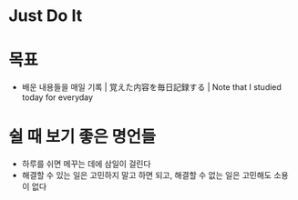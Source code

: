 # Just Do It 

# 목표

- 배운 내용들을 매일 기록 | 覚えた内容を毎日記録する | Note that I studied today for everyday

# 쉴 때 보기 좋은 명언들

- 하루를 쉬면 메꾸는 데에 삼일이 걸린다
- 해결할 수 있는 일은 고민하지 말고 하면 되고, 해결할 수 없는 일은 고민해도 소용이 없다
